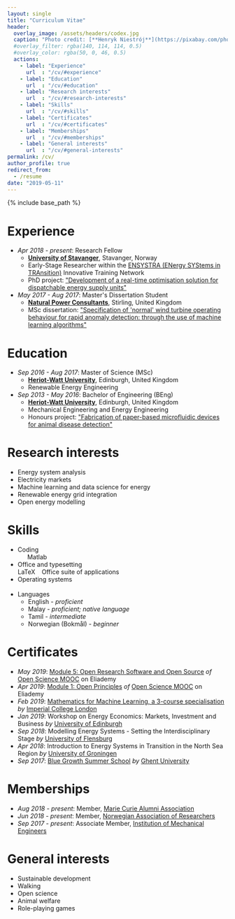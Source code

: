 ```yaml
---
layout: single
title: "Curriculum Vitae"
header:
  overlay_image: /assets/headers/codex.jpg
  caption: "Photo credit: [**Henryk Niestrój**](https://pixabay.com/photos/calligraphy-starodruk-manuscript-1527810/)"
  #overlay_filter: rgba(140, 114, 114, 0.5)
  #overlay_color: rgba(50, 0, 46, 0.5)
  actions:
    - label: "Experience"
      url  : "/cv/#experience"
    - label: "Education"
      url  : "/cv/#education"
    - label: "Research interests"
      url  : "/cv/#research-interests"
    - label: "Skills"
      url  : "/cv/#skills"
    - label: "Certificates"
      url  : "/cv/#certificates"
    - label: "Memberships"
      url  : "/cv/#memberships"
    - label: "General interests"
      url  : "/cv/#general-interests"
permalink: /cv/
author_profile: true
redirect_from:
  - /resume
date: "2019-05-11"
---
```


{% include base_path %}

# Experience

* *Apr 2018 - present*: Research Fellow
  * [**University of Stavanger**](https://www.uis.no/), Stavanger, Norway
  * Early-Stage Researcher within the [ENSYSTRA (ENergy SYStems in TRAnsition)](https://ensystra.eu/) Innovative Training Network
  * PhD project: ["Development of a real-time optimisation solution for dispatchable energy supply units"](https://ensystra.eu/nithiya-streethran/)
* *May 2017 - Aug 2017*: Master's Dissertation Student
  * [**Natural Power Consultants**](https://www.naturalpower.com/), Stirling, United Kingdom
  * MSc dissertation: ["Specification of 'normal' wind turbine operating behaviour for rapid anomaly detection: through the use of machine learning algorithms"](https://github.com/nmstreethran/WindTurbineClassification) <i class="fab fa-github" title="Available in GitHub"></i>

# Education

* *Sep 2016 - Aug 2017*: Master of Science (MSc)
  * [**Heriot-Watt University**](https://www.hw.ac.uk/), Edinburgh, United Kingdom
  * Renewable Energy Engineering
* *Sep 2013 - May 2016*: Bachelor of Engineering (BEng)
  * [**Heriot-Watt University**](https://www.hw.ac.uk/), Edinburgh, United Kingdom
  * Mechanical Engineering and Energy Engineering
  * Honours project: ["Fabrication of paper-based microfluidic devices for animal disease detection"](https://github.com/nmstreethran/paper-based-microfluidics) <i class="fab fa-github" title="Available in GitHub"></i>

# Research interests

* Energy system analysis
* Electricity markets
* Machine learning and data science for energy
* Renewable energy grid integration
* Open energy modelling

# Skills

* Coding <br> <i class="fab fa-python fa-2x" title="Python"></i> &ensp; <i class="fab fa-git fa-2x" title="Git"></i> &ensp; Matlab
* Office and typesetting <br> LaTeX &ensp; Office suite of applications
* Operating systems <br>
  <i class="fab fa-windows fa-2x" title="Microsoft Windows"></i> &ensp; <i class="fab fa-linux fa-2x" title="Linux"></i>
* Languages
  * English - *proficient*
  * Malay - *proficient; native language*
  * Tamil - *intermediate*
  * Norwegian (Bokmål) - *beginner*

# Certificates

* *May 2019*: [Module 5: Open Research Software and Open Source](https://eliademy.com/cert/6d3c52425b64ec051329915b9f7ffc94.html) *of* [Open Science MOOC](https://opensciencemooc.eu/) on Eliademy
* *Apr 2019*: [Module 1: Open Principles](https://eliademy.com/cert/51789a843b13a9e9fc1dd4b73003641a.html) *of* [Open Science MOOC](https://opensciencemooc.eu/) on Eliademy
* *Feb 2019*: [Mathematics for Machine Learning, a 3-course specialisation](https://www.coursera.org/account/accomplishments/specialization/G2PWUQQKSCX9) *by* [Imperial College London](http://www.imperial.ac.uk/)
* *Jan 2019*: Workshop on Energy Economics: Markets, Investment and Business *by* [University of Edinburgh](https://www.ed.ac.uk/)
* *Sep 2018*: Modelling Energy Systems - Setting the Interdisciplinary Stage *by* [University of Flensburg](https://www.uni-flensburg.de/en/)
* *Apr 2018*: Introduction to Energy Systems in Transition in the North Sea Region *by* [University of Groningen](https://www.rug.nl/)
* *Sep 2017*: [Blue Growth Summer School](http://www.bluegrowth.ugent.be/summerschool/) *by* [Ghent University](https://www.ugent.be/)

# Memberships

* *Aug 2018 - present*: Member, [Marie Curie Alumni Association](https://www.mariecuriealumni.eu/)
* *Jun 2018 - present*: Member, [Norwegian Association of Researchers](https://www.forskerforbundet.no/english/)
* *Sep 2017 - present*: Associate Member, [Institution of Mechanical Engineers](http://www.imeche.org/)

# General interests

* Sustainable development
* Walking
* Open science
* Animal welfare
* Role-playing games